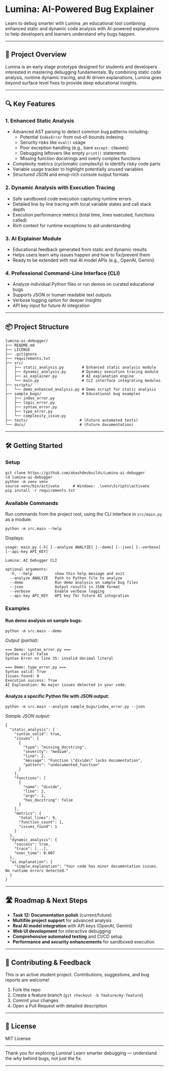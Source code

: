 # Lumina: AI-Powered Bug Explainer

Learn to debug smarter with Lumina ,an educational tool combining enhanced static and dynamic code analysis with AI-powered explanations to help developers and learners understand why bugs happen.

---

## 🚀 Project Overview

Lumina is an early stage prototype designed for students and developers interested in mastering debugging fundamentals. By combining static code analysis, runtime dynamic tracing, and AI driven explanations, Lumina goes beyond surface level fixes to provide deep educational insights.

---

## 🔍 Key Features

### 1. Enhanced Static Analysis  
- Advanced AST parsing to detect common bug patterns including:  
  - Potential `IndexError` from out-of-bounds indexing  
  - Security risks like `eval()` usage  
  - Poor exception handling (e.g., bare `except:` clauses)  
  - Debugging leftovers like empty `print()` statements  
  - Missing function docstrings and overly complex functions  
- Complexity metrics (cyclomatic complexity) to identify risky code parts  
- Variable usage tracker to highlight potentially unused variables  
- Structured JSON and emoji-rich console output formats  

### 2. Dynamic Analysis with Execution Tracing  
- Safe sandboxed code execution capturing runtime errors  
- Detailed line by line tracing with local variable states and call stack depth  
- Execution performance metrics (total time, lines executed, functions called)  
- Rich context for runtime exceptions to aid understanding  

### 3. AI Explainer Module  
- Educational feedback generated from static and dynamic results  
- Helps users learn why issues happen and how to fix/prevent them  
- Ready to be extended with real AI model APIs (e.g., OpenAI, Gemini)  

### 4. Professional Command-Line Interface (CLI)  
- Analyze individual Python files or run demos on curated educational bugs  
- Supports JSON or human readable text outputs  
- Verbose logging option for deeper insights  
- API key input for future AI integration  

---

## 📦 Project Structure

```
lumina-ai-debugger/
├── README.md
├── LICENSE
├── .gitignore
├── requirements.txt
├── src/
│   ├── static_analysis.py        # Enhanced static analysis module
│   ├── dynamic_analysis.py       # Dynamic execution tracing module
│   ├── ai_explainer.py           # AI explanation engine
│   └── main.py                   # CLI interface integrating modules
├── scripts/
│   └── demo_enhanced_analysis.py # Demo script for static analysis
├── sample_bugs/                  # Educational bug examples
│   ├── index_error.py
│   ├── logic_error.py
│   ├── syntax_error.py
│   ├── type_error.py
│   └── complexity_issue.py
├── tests/                       # (Future automated tests)
└── docs/                        # (Future documentation)
```

---

## 🛠️ Getting Started

### Setup

```
git clone https://github.com/akashdevbuilds/Lumina-ai-debugger
cd lumina-ai-debugger
python -m venv venv
source venv/bin/activate      # Windows: .\venv\Scripts\activate
pip install -r requirements.txt
```

### Available Commands

Run commands from the project root, using the CLI interface in `src/main.py` as a module:

```
python -m src.main --help
```

Displays:

```
usage: main.py [-h] [--analyze ANALYZE] [--demo] [--json] [--verbose] [--api-key API_KEY]

Lumina: AI Debugger CLI

optional arguments:
  -h, --help          show this help message and exit
  --analyze ANALYZE   Path to Python file to analyze
  --demo              Run demo analysis on sample bug files
  --json              Output results in JSON format
  --verbose           Enable verbose logging
  --api-key API_KEY   API key for future AI integration
```

### Examples

#### Run demo analysis on sample bugs:

```
python -m src.main --demo
```

_Output (partial):_

```
=== Demo: syntax_error.py ===
Syntax valid: False
Syntax Error on line 35: invalid decimal literal

=== Demo: type_error.py ===
Syntax valid: True
Issues found: 0
Execution success: True
AI Explanation: No major issues detected in your code.
```

#### Analyze a specific Python file with JSON output:

```
python -m src.main --analyze sample_bugs/index_error.py --json
```

_Sample JSON output:_

```
{
  "static_analysis": {
    "syntax_valid": true,
    "issues": [
      {
        "type": "missing_docstring",
        "severity": "medium",
        "line": 2,
        "message": "Function \"divide\" lacks documentation",
        "pattern": "undocumented_function"
      }
    ],
    "functions": [
      {
        "name": "divide",
        "line": 2,
        "args": 2,
        "has_docstring": false
      }
    ],
    "metrics": {
      "total_lines": 9,
      "function_count": 1,
      "issues_found": 1
    }
  },
  "dynamic_analysis": {
    "success": true,
    "trace": [...],
    "exec_time": 0.007
  },
  "ai_explanation": {
    "simple_explanation": "Your code has minor documentation issues. No runtime errors detected."
  }
}
```

---

## 🛣️ Roadmap & Next Steps

- **Task 12: Documentation polish** (current/future)  
- **Multifile project support** for advanced analysis  
- **Real AI model integration** with API keys (OpenAI, Gemini)  
- **Web UI development** for interactive debugging  
- **Comprehensive automated testing** and CI/CD setup  
- **Performance and security enhancements** for sandboxed execution  

---

## 👥 Contributing & Feedback

This is an active student project. Contributions, suggestions, and bug reports are welcome!

1. Fork the repo  
2. Create a feature branch (`git checkout -b feature/my-feature`)  
3. Commit your changes  
4. Open a Pull Request with detailed description  

---

## 📜 License

MIT License

---

Thank you for exploring Lumina! Learn smarter debugging — understand the *why* behind bugs, not just the fix.

---
